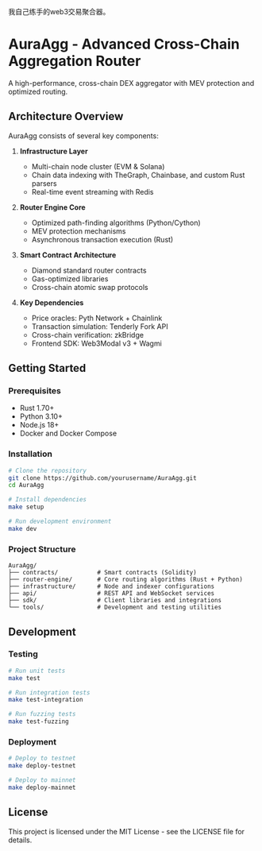 我自己练手的web3交易聚合器。
# AuraAgg - Advanced Cross-Chain Aggregation Router

A high-performance, cross-chain DEX aggregator with MEV protection and optimized routing.

## Architecture Overview

AuraAgg consists of several key components:

1. **Infrastructure Layer**
   - Multi-chain node cluster (EVM & Solana)
   - Chain data indexing with TheGraph, Chainbase, and custom Rust parsers
   - Real-time event streaming with Redis

2. **Router Engine Core**
   - Optimized path-finding algorithms (Python/Cython)
   - MEV protection mechanisms
   - Asynchronous transaction execution (Rust)

3. **Smart Contract Architecture**
   - Diamond standard router contracts
   - Gas-optimized libraries
   - Cross-chain atomic swap protocols

4. **Key Dependencies**
   - Price oracles: Pyth Network + Chainlink
   - Transaction simulation: Tenderly Fork API
   - Cross-chain verification: zkBridge
   - Frontend SDK: Web3Modal v3 + Wagmi

## Getting Started

### Prerequisites

- Rust 1.70+
- Python 3.10+
- Node.js 18+
- Docker and Docker Compose

### Installation

```bash
# Clone the repository
git clone https://github.com/yourusername/AuraAgg.git
cd AuraAgg

# Install dependencies
make setup

# Run development environment
make dev
```

### Project Structure

```
AuraAgg/
├── contracts/           # Smart contracts (Solidity)
├── router-engine/       # Core routing algorithms (Rust + Python)
├── infrastructure/      # Node and indexer configurations
├── api/                 # REST API and WebSocket services
├── sdk/                 # Client libraries and integrations
└── tools/               # Development and testing utilities
```

## Development

### Testing

```bash
# Run unit tests
make test

# Run integration tests
make test-integration

# Run fuzzing tests
make test-fuzzing
```

### Deployment

```bash
# Deploy to testnet
make deploy-testnet

# Deploy to mainnet
make deploy-mainnet
```

## License

This project is licensed under the MIT License - see the LICENSE file for details. 